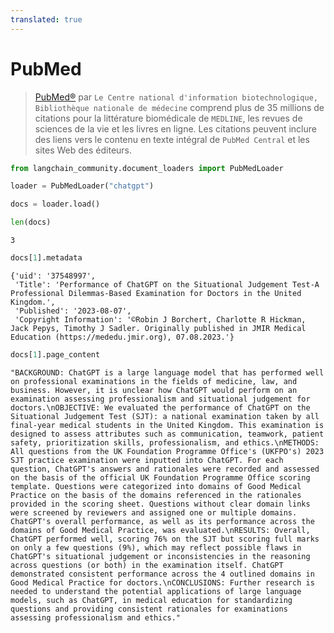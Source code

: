 ```yaml
---
translated: true
---
```


# PubMed

>[PubMed®](https://pubmed.ncbi.nlm.nih.gov/) par `Le Centre national d'information biotechnologique, Bibliothèque nationale de médecine` comprend plus de 35 millions de citations pour la littérature biomédicale de `MEDLINE`, les revues de sciences de la vie et les livres en ligne. Les citations peuvent inclure des liens vers le contenu en texte intégral de `PubMed Central` et les sites Web des éditeurs.

```python
from langchain_community.document_loaders import PubMedLoader
```

```python
loader = PubMedLoader("chatgpt")
```

```python
docs = loader.load()
```

```python
len(docs)
```

```output
3
```

```python
docs[1].metadata
```

```output
{'uid': '37548997',
 'Title': 'Performance of ChatGPT on the Situational Judgement Test-A Professional Dilemmas-Based Examination for Doctors in the United Kingdom.',
 'Published': '2023-08-07',
 'Copyright Information': '©Robin J Borchert, Charlotte R Hickman, Jack Pepys, Timothy J Sadler. Originally published in JMIR Medical Education (https://mededu.jmir.org), 07.08.2023.'}
```

```python
docs[1].page_content
```

```output
"BACKGROUND: ChatGPT is a large language model that has performed well on professional examinations in the fields of medicine, law, and business. However, it is unclear how ChatGPT would perform on an examination assessing professionalism and situational judgement for doctors.\nOBJECTIVE: We evaluated the performance of ChatGPT on the Situational Judgement Test (SJT): a national examination taken by all final-year medical students in the United Kingdom. This examination is designed to assess attributes such as communication, teamwork, patient safety, prioritization skills, professionalism, and ethics.\nMETHODS: All questions from the UK Foundation Programme Office's (UKFPO's) 2023 SJT practice examination were inputted into ChatGPT. For each question, ChatGPT's answers and rationales were recorded and assessed on the basis of the official UK Foundation Programme Office scoring template. Questions were categorized into domains of Good Medical Practice on the basis of the domains referenced in the rationales provided in the scoring sheet. Questions without clear domain links were screened by reviewers and assigned one or multiple domains. ChatGPT's overall performance, as well as its performance across the domains of Good Medical Practice, was evaluated.\nRESULTS: Overall, ChatGPT performed well, scoring 76% on the SJT but scoring full marks on only a few questions (9%), which may reflect possible flaws in ChatGPT's situational judgement or inconsistencies in the reasoning across questions (or both) in the examination itself. ChatGPT demonstrated consistent performance across the 4 outlined domains in Good Medical Practice for doctors.\nCONCLUSIONS: Further research is needed to understand the potential applications of large language models, such as ChatGPT, in medical education for standardizing questions and providing consistent rationales for examinations assessing professionalism and ethics."
```
